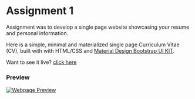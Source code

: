 # Assignment 1

Assignment was to develop a single page website showcasing your resume and personal information.

Here is a simple, minimal and materialized single page Curriculum Vitae (CV), built with with HTML/CSS and [Material Design Bootstrap UI KIT](https://mdbootstrap.com/ "Material Design Bootstrap UI KIT").

Want to see it live? [click here](https://mdazlaanzubair.github.io/Learn-MERN/Assignment%2003/ "click here")

### Preview

[![Webpage Preview](./assets/imgs/site-preview.png "Webpage Preview")](https://mdazlaanzubair.github.io/Learn-MERN/Assignment%2003/ "Webpage Preview")
